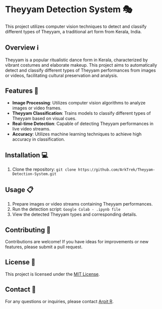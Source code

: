 # Theyyam Detection System 🎭

This project utilizes computer vision techniques to detect and classify different types of Theyyam, a traditional art form from Kerala, India.

## Overview ℹ️

Theyyam is a popular ritualistic dance form in Kerala, characterized by vibrant costumes and elaborate makeup. This project aims to automatically detect and classify different types of Theyyam performances from images or videos, facilitating cultural preservation and analysis.

## Features 🚀

- **Image Processing**: Utilizes computer vision algorithms to analyze images or video frames.
- **Theyyam Classification**: Trains models to classify different types of Theyyam based on visual cues.
- **Real-time Detection**: Capable of detecting Theyyam performances in live video streams.
- **Accuracy**: Utilizes machine learning techniques to achieve high accuracy in classification.

## Installation 💻

1. Clone the repository: `git clone https://github.com/ArkTrek/Theyyam-Detection-System.git`

## Usage 📋

1. Prepare images or video streams containing Theyyam performances.
2. Run the detection script: `Google Colab - .ipynb file`
3. View the detected Theyyam types and corresponding details.

## Contributing 🤝

Contributions are welcome! If you have ideas for improvements or new features, please submit a pull request.

## License 📝

This project is licensed under the [MIT License](LICENSE).

## Contact 📧

For any questions or inquiries, please contact [Arpit R](mailto:arpitramesan777@gmail.com).
